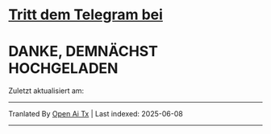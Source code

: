 # [**Tritt dem Telegram bei**](https://t.me/Offical_Im_kazuha)  
# DANKE, DEMNÄCHST HOCHGELADEN

Zuletzt aktualisiert am: <!--TIME-->

---

Tranlated By [Open Ai Tx](https://github.com/OpenAiTx/OpenAiTx) | Last indexed: 2025-06-08

---
